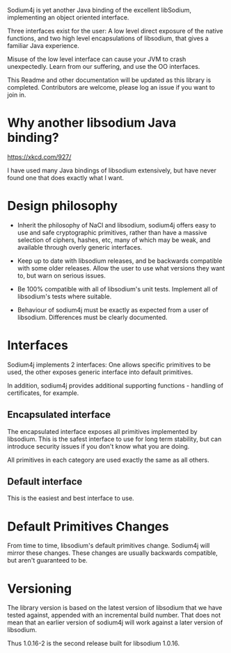 Sodium4j is yet another Java binding of the excellent libSodium, implementing an object oriented interface. 

Three interfaces exist for the user: A low level direct exposure of the native functions, and two high level
encapsulations of libsodium, that gives a familiar Java experience.

Misuse of the low level interface can cause your JVM to crash unexpectedly. Learn from our suffering, and use the OO
interfaces.

This Readme and other documentation will be updated as this library is completed. Contributors are welcome, please log
an issue if you want to join in.

# Why another libsodium Java binding?

https://xkcd.com/927/

I have used many Java bindings of libsodium extensively, but have never found one that does exactly what I want.

# Design philosophy

* Inherit the philosophy of NaCl and libsodium, sodium4j offers easy to use and safe cryptographic primitives, rather
than have a massive selection of ciphers, hashes, etc, many of which may be weak, and available through overly generic
interfaces.

* Keep up to date with libsodium releases, and be backwards compatible with some older releases. Allow the user to use
what versions they want to, but warn on serious issues.

* Be 100% compatible with all of libsodium's unit tests. Implement all of libsodium's tests where suitable.

* Behaviour of sodium4j must be exactly as expected from a user of libsodium. Differences must be clearly documented.

# Interfaces

Sodium4j implements 2 interfaces: One allows specific primitives to be used, the other exposes generic interface into 
default primitives.

In addition, sodium4j provides additional supporting functions - handling of certificates, for example.


## Encapsulated interface
The encapsulated interface exposes all primitives implemented by libsodium. This is the safest interface to use for
long term stability, but can introduce security issues if you don't know what you are doing.

All primitives in each category are used exactly the same as all others.

## Default interface
This is the easiest and best interface to use. 

# Default Primitives Changes

From time to time, libsodium's default primitives change. Sodium4j will mirror these changes. These changes are usually
backwards compatible, but aren't guaranteed to be.

# Versioning

The library version is based on the latest version of libsodium that we have tested against, appended with an 
incremental build number. That does not mean that an earlier version of sodium4j will work against a later version of 
libsodium.

Thus 1.0.16-2 is the second release built for libsodium 1.0.16.